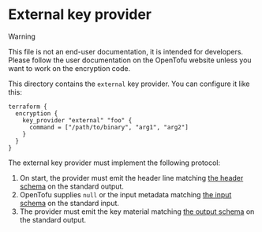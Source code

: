 # External key provider


> [!WARNING]
> This file is not an end-user documentation, it is intended for developers. Please follow the user documentation on the OpenTofu website unless you want to work on the encryption code.

This directory contains the `external` key provider. You can configure it like this:

```hcl
terraform {
  encryption {
    key_provider "external" "foo" {
      command = ["/path/to/binary", "arg1", "arg2"]
    }
  }
}
```

The external key provider must implement the following protocol:

1. On start, the provider must emit the header line matching [the header schema](protocol/header.schema.json) on the standard output.
2. OpenTofu supplies `null` or the input metadata matching [the input schema](protocol/input.schema.json) on the standard input.
3. The provider must emit the key material matching [the output schema](protocol/output.schema.json) on the standard output.